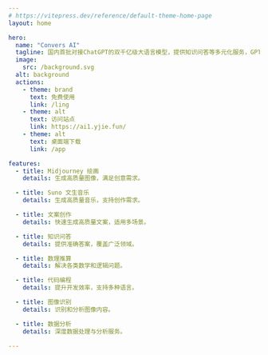 ```yaml
---
# https://vitepress.dev/reference/default-theme-home-page
layout: home

hero:
  name: "Convers AI"
  tagline: 国内首批对接ChatGPT的双千亿级大语言模型，提供知识问答等多元化服务，GPT4、文心一言等模型免费无限制使用。
  image:
    src: /background.svg
  alt: background
  actions:
    - theme: brand
      text: 免费使用
      link: /ling
    - theme: alt
      text: 访问站点
      link: https://ai1.yjie.fun/
    - theme: alt
      text: 桌面端下载
      link: /app

features:
  - title: Midjourney 绘画
    details: 生成高质量图像，满足创意需求。

  - title: Suno 文生音乐
    details: 生成高质量音乐，支持创作需求。

  - title: 文案创作
    details: 快速生成高质量文案，适用多场景。

  - title: 知识问答
    details: 提供准确答案，覆盖广泛领域。

  - title: 数理推算
    details: 解决各类数学和逻辑问题。

  - title: 代码编程
    details: 提升开发效率，支持多种语言。

  - title: 图像识别
    details: 识别和分析图像内容。

  - title: 数据分析
    details: 深度数据处理与分析服务。

---
```


